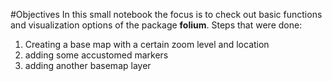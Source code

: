 #Objectives
In this small notebook the focus is to check out basic functions and visualization options of the package <b>folium</b>. 
Steps that were done:
1. Creating a base map with a certain zoom level and location
2. adding some accustomed markers
3. adding another basemap layer

